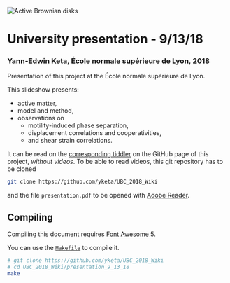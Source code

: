 ![Active Brownian disks](https://github.com/yketa/UBC_2018_Wiki/raw/master/Images/header.png)

# University presentation - 9/13/18
### Yann-Edwin Keta, École normale supérieure de Lyon, 2018

Presentation of this project at the École normale supérieure de Lyon.

This slideshow presents:
* active matter,
* model and method,
* observations on
  * motility-induced phase separation,
  * displacement correlations and cooperativities,
  * and shear strain correlations.

It can be read on the [corresponding tiddler](https://yketa.github.io/UBC_2018_Wiki/#University%20presentation%20-%209%2F13%2F18) on the GitHub page of this project, *without videos*. To be able to read videos, this git repository has to be cloned
```bash
git clone https://github.com/yketa/UBC_2018_Wiki
```
and the file `presentation.pdf` to be opened with [Adobe Reader](https://get.adobe.com/fr/reader/).

## Compiling

Compiling this document requires [Font Awesome 5](https://ctan.org/tex-archive/fonts/fontawesome5).

You can use the [`Makefile`](https://github.com/yketa/UBC_2018_Wiki/blob/master/presentation_9_13_18/Makefile) to compile it.
```bash
# git clone https://github.com/yketa/UBC_2018_Wiki
# cd UBC_2018_Wiki/presentation_9_13_18
make
```
